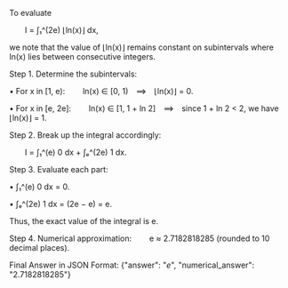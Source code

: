 To evaluate

  I = ∫₁^(2e) ⌊ln(x)⌋ dx,

we note that the value of ⌊ln(x)⌋ remains constant on subintervals where ln(x) lies between consecutive integers.

Step 1. Determine the subintervals:

• For x in [1, e): 
  ln(x) ∈ [0, 1) ⟹ ⌊ln(x)⌋ = 0.

• For x in [e, 2e]: 
  ln(x) ∈ [1, 1 + ln 2] ⟹ since 1 + ln 2 < 2, we have ⌊ln(x)⌋ = 1.

Step 2. Break up the integral accordingly:

  I = ∫₁^(e) 0 dx + ∫ₑ^(2e) 1 dx.

Step 3. Evaluate each part:

• ∫₁^(e) 0 dx = 0.

• ∫ₑ^(2e) 1 dx = (2e − e) = e.

Thus, the exact value of the integral is e.

Step 4. Numerical approximation:
  e ≈ 2.7182818285 (rounded to 10 decimal places).

Final Answer in JSON Format:
{"answer": "$e$", "numerical_answer": "2.7182818285"}